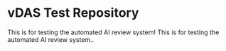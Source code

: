 # vDAS Test Repository
This is for testing the automated AI review system!
This is for testing the automated AI review system..
